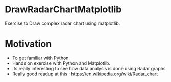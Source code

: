 # DrawRadarChartMatplotlib

Exercise to Draw complex radar chart using matplotlib.

# Motivation

- To get familiar with Python.
- Hands on exercise with Python and Matplotlib.
- Its really interesting to see how data analysis is done using Radar graphs
- Really good readup at this : https://en.wikipedia.org/wiki/Radar_chart
